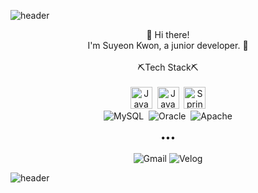 
![header](https://capsule-render.vercel.app/api?type=wave&color=auto&height=200&section=header&text=SuYeon&fontSize=90)

<div align="center">
  👋 Hi there!<br>
  I'm Suyeon Kwon, a junior developer. 🌱
  <br><br>
  ⛏Tech Stack⛏
  <br><br>
  <div>
    <img alt="JavaScript" src="https://img.shields.io/badge/javascript-%23323330.svg?style=for-the-badge&logo=javascript&logoColor=%23F7DF1E" height="35"/>&nbsp;
    <img alt="Java" src="https://img.shields.io/badge/java-%23ED8B00.svg?style=for-the-badge&logo=java&logoColor=white" height="35"/>&nbsp;
    <img alt="Spring" src="https://img.shields.io/badge/spring-%236DB33F.svg?style=for-the-badge&logo=spring&logoColor=white" height="35"/> 
    <br>
	  <img alt="MySQL" src="https://img.shields.io/badge/mysql-%2300f.svg?style=for-the-badge&logo=mysql&logoColor=white"/>&nbsp;
	  <img alt="Oracle" src ="https://img.shields.io/badge/oracle-%23F00000.svg?style=for-the-badge&logo=oracle&logoColor=white" />&nbsp;
    <img alt="Apache" src="https://img.shields.io/badge/apache-%23D42029.svg?style=for-the-badge&logo=apache&logoColor=white"/>
    <br><br>
	  •••
    <br><br>
		<img alt="Gmail" src="https://img.shields.io/badge/Gmail-D14836?style=for-the-badge&logo=gmail&logoColor=white" />
		<img alt="Velog" src="https://img.shields.io/badge/Velog-0A0A20?style=for-the-badge&logo=vimeo&logoColor=white" />
  </div>
</div>

![header](https://capsule-render.vercel.app/api?type=wave&color=auto&height=200&section=footer&text=%20&fontSize=90)
